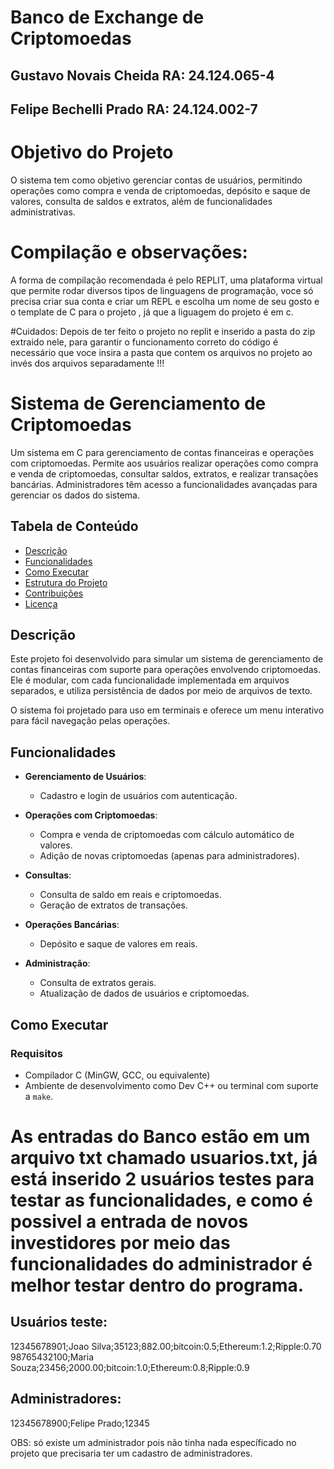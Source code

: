 # Banco de Exchange de Criptomoedas

## Gustavo Novais Cheida RA: 24.124.065-4
## Felipe Bechelli Prado RA: 24.124.002-7

# Objetivo do Projeto
O sistema tem como objetivo gerenciar contas de usuários, permitindo operações como compra e venda de criptomoedas, depósito e saque de valores, consulta de saldos e extratos, além de funcionalidades administrativas. <br />

# Compilação e observações: <br />
A forma de compilação recomendada é pelo REPLIT, uma plataforma virtual que permite rodar diversos tipos de linguagens de programação, voce só precisa criar sua conta e criar um REPL e escolha um nome de seu gosto e o template de C para o projeto , já que a liguagem do projeto é em c. <br />

#Cuidados: Depois de ter feito o projeto no replit e inserido a pasta do zip extraido nele, para garantir o funcionamento correto do código é necessário que voce insira a pasta que contem os arquivos no projeto ao invés dos arquivos separadamente !!! <br />


# Sistema de Gerenciamento de Criptomoedas

Um sistema em C para gerenciamento de contas financeiras e operações com criptomoedas. Permite aos usuários realizar operações como compra e venda de criptomoedas, consultar saldos, extratos, e realizar transações bancárias. Administradores têm acesso a funcionalidades avançadas para gerenciar os dados do sistema.  <br />

## Tabela de Conteúdo
- [Descrição](#descrição)
- [Funcionalidades](#funcionalidades)
- [Como Executar](#como-executar)
- [Estrutura do Projeto](#estrutura-do-projeto)
- [Contribuições](#contribuições)
- [Licença](#licença)

## Descrição

Este projeto foi desenvolvido para simular um sistema de gerenciamento de contas financeiras com suporte para operações envolvendo criptomoedas. Ele é modular, com cada funcionalidade implementada em arquivos separados, e utiliza persistência de dados por meio de arquivos de texto. 

O sistema foi projetado para uso em terminais e oferece um menu interativo para fácil navegação pelas operações.

## Funcionalidades

- **Gerenciamento de Usuários**:
  - Cadastro e login de usuários com autenticação.
  
- **Operações com Criptomoedas**:
  - Compra e venda de criptomoedas com cálculo automático de valores.
  - Adição de novas criptomoedas (apenas para administradores).

- **Consultas**:
  - Consulta de saldo em reais e criptomoedas.
  - Geração de extratos de transações.

- **Operações Bancárias**:
  - Depósito e saque de valores em reais.

- **Administração**:
  - Consulta de extratos gerais.
  - Atualização de dados de usuários e criptomoedas.

## Como Executar

### Requisitos
- Compilador C (MinGW, GCC, ou equivalente)
- Ambiente de desenvolvimento como Dev C++ ou terminal com suporte a `make`.

# As entradas do Banco estão em um arquivo txt chamado usuarios.txt, já está inserido 2 usuários testes para testar as funcionalidades, e como é possivel a entrada de novos investidores por meio das funcionalidades do administrador é melhor testar dentro do programa. <br />

## Usuários teste:
12345678901;Joao Silva;35123;882.00;bitcoin:0.5;Ethereum:1.2;Ripple:0.70 <br />
98765432100;Maria Souza;23456;2000.00;bitcoin:1.0;Ethereum:0.8;Ripple:0.9 <br />

## Administradores: 
12345678900;Felipe Prado;12345 <br />

OBS: só existe um administrador pois não tinha nada específicado no projeto que precisaria ter um cadastro de administradores. <br />
